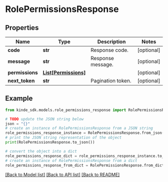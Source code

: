 # RolePermissionsResponse


## Properties

Name | Type | Description | Notes
------------ | ------------- | ------------- | -------------
**code** | **str** | Response code. | [optional] 
**message** | **str** | Response message. | [optional] 
**permissions** | [**List[Permissions]**](Permissions.md) |  | [optional] 
**next_token** | **str** | Pagination token. | [optional] 

## Example

```python
from kinde_sdk.models.role_permissions_response import RolePermissionsResponse

# TODO update the JSON string below
json = "{}"
# create an instance of RolePermissionsResponse from a JSON string
role_permissions_response_instance = RolePermissionsResponse.from_json(json)
# print the JSON string representation of the object
print(RolePermissionsResponse.to_json())

# convert the object into a dict
role_permissions_response_dict = role_permissions_response_instance.to_dict()
# create an instance of RolePermissionsResponse from a dict
role_permissions_response_from_dict = RolePermissionsResponse.from_dict(role_permissions_response_dict)
```
[[Back to Model list]](../README.md#documentation-for-models) [[Back to API list]](../README.md#documentation-for-api-endpoints) [[Back to README]](../README.md)


